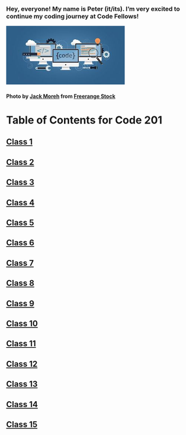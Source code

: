 ### Hey, everyone! My name is Peter (it/its). I’m very excited to continue my coding journey at Code Fellows!

![Computer drawings](/images/code_201_readme.jpg)

#### Photo by <a target="_blank" href="https://freerangestock.com/photographer/Jack-Moreh/2728">Jack Moreh</a> from <a target="_blank" href="https://freerangestock.com">Freerange Stock</a>

# Table of Contents for Code 201

## [Class 1](reading_notes_201_class_1.md)

## [Class 2](reading_notes_201_class_2.md)

## [Class 3](reading_notes_201_class_3.md)

## [Class 4](reading_notes_201_class_4.md)

## [Class 5](reading_notes_201_class_5.md)

## [Class 6](reading_notes_201_class_6.md)

## [Class 7](reading_notes_201_class_7.md)

## [Class 8](reading_notes_201_class_8.md)

## [Class 9](reading_notes_201_class_9.md)

## [Class 10](reading_notes_201_class_10.md)

## [Class 11](reading_notes_201_class_11.md)

## [Class 12](reading_notes_201_class_12.md)

## [Class 13](reading_notes_201_class_13.md)

## [Class 14](reading_notes_201_class_14.md)

## [Class 15](reading_notes_201_class_15.md)
